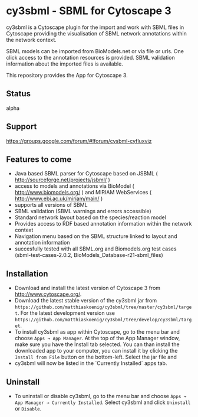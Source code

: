 # cy3sbml - SBML for Cytoscape 3

cy3sbml is a Cytoscape plugin for the import and work with SBML files in Cytoscape providing the 
visualisation of SBML network annotations within the network context. 

SBML models can be imported from BioModels.net or via file or urls. One click access to the annotation
resources is provided. SBML validation information about the imported files is available.

This repository provides the App for Cytoscape 3.

## Status
alpha

## Support
https://groups.google.com/forum/#!forum/cysbml-cyfluxviz

## Features to come
* Java based SBML parser for Cytoscape based on JSBML 
  ( http://sourceforge.net/projects/jsbml/ )
* access to models and annotations via BioModel 
  ( http://www.biomodels.org/ ) and MIRIAM WebServices
  ( http://www.ebi.ac.uk/miriam/main/ )
* supports all versions of SBML
* SBML validation (SBML warnings and errors accessible)
* Standard network layout based on the species/reaction model
* Provides access to RDF based annotation information within
  the network context
* Navigation menu based on the SBML structure linked to layout 
  and annotation information
* succesfully tested with all SBML.org and Biomodels.org test
  cases (sbml-test-cases-2.0.2, BioModels_Database-r21-sbml_files)

## Installation
* Download and install the latest version of Cytoscape 3 from http://www.cytoscape.org/.  
* Download the latest stable version of the cy3sbml jar from `https://github.com/matthiaskoenig/cy3sbml/tree/master/cy3sbml/target`. For the latest development version use `https://github.com/matthiaskoenig/cy3sbml/tree/develop/cy3sbml/target`.
* To install cy3sbml as app within Cytoscape, go to the menu bar and choose `Apps → App Manager`. At the top of the App Manager window, 
make sure you have the Install tab selected. You can than install the downloaded app to your computer, you can install it by clicking the `Install from File` button on the bottom-left. Select the jar file and  
* cy3sbml will now be listed in the ´Currently Installed´ apps tab.

## Uninstall
* To uninstall or disable cy3sbml, go to the menu bar and choose `Apps → App Manager → Currently Installed`. Select cy3sbml and click `Uninstall` or `Disable`.
